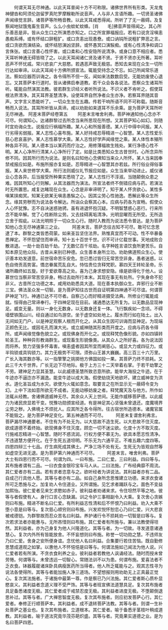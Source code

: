 <!-- { "loadSidebar": true } -->
　　何谓天耳无尽神通。以此天耳普闻十方不可称限。诸佛世界所有形类。天龙鬼神揵沓和阿须伦迦留罗真陀罗摩睺勒所说音声。人与非人言语所趣。一切贤圣诸佛声闻缘觉言辞。诸菩萨等所畅音教。以此天耳咸悉得闻。所听了了无一蔽碍。及复察闻地狱饿鬼畜生音声。么么小虫蚊虻蚊蜂。[肖　　毛]拂音声皆得闻之。其心所乐善恶是非。皆从众生口之所演悉亦知之。口之所宣罪福报应。若有口说贪淫嗔恚愚痴系缚。或有怀结口辞粗犷。或口贪恚出现愚憃。或口讷钝所说粗犷弊恶之言。或口贪欲而演结染。或怀结怒演凶坚辞。或怀愚冥口演騃痴。或有心性清净和调口言侏张。或口言善心性怀害。或口柔和心性安隐所说清净。或身口意不相应者。悉天耳听神通无碍皆晓了之。以此天耳闻诸仁贤及诸不贤。于贤不贤亦无所著。耳听恶声不怀忧戚。常兴悲哀广大慈愍。若遇恶声致无极慈。悉知去来现在众生一切所行达如审谛。以此天耳闻十方佛所颁宣法。辄能受持念之不忘。如己所闻常乐道法。察如应器而训诲之。各令得所不但一反。闻如来法数数启受。无能妨废使心退忘。又其菩萨本行道时。皆从诸佛启奉道教。若干众会各各说法。悉察众生诸耳所听。辄能自然演其法教。彼若群生识经义者听所说法。不识义者不肯听之。假使耳根法界清净。其天耳界圣慧清净。设使耳界自然净者众生亦净。若察耳界随其音声。文字言义悉能听了。一切众生生在五趣。传若干响所语不同不可称载。随斯音畅而入说法。其耳所听皆从真谛。咸以劝助如来道耳不乐余乘。是为菩萨天耳所听无尽神通。
阿差末菩萨经卷第五
　　阿差末言唯舍利弗。菩萨神通知他心念亦不可尽。何谓知心。达诸群黎过去所念当来所思现在所想。又其菩萨知心如幻。则随时宜劝诲众生。说报应行祸福所趣。某人心和所报善德。某人行中得中间报。某人行劣得劣弱报。某人志性心喜布施。某人好持戒忍辱精进一心智慧。某人志性爱乐慈心悲哀喜护。某人志性慕学大乘。某人志性好学声闻缘觉之乘。某人体性本殖所种各异不同。某人德本当以某药而疗治之。用修薄福故生贱处。某行净德心性不明。某人心净所行清某人心净所行了定。如是比类悉知众生古昔世时。心所念异所修不同。因其所行而为说法。是则名曰知他心念佛知当来众人所怀。某人当来因奉禁戒报应如是。布施所报亦复如是。忍辱精进一心智慧其亦若兹。所行俗业得俗事报。某人来世修学大乘。所行法则威仪礼节报应如是。众生当来举动进止。威仪诸业心念各异。后当报受所种果实悉晓了之。某人志性行不淳淑。当随颠倒众患之难。因其所知心行则解。从其法器而为演法。所宣法者终不倒错应病与药。若演法时无所置思。咸复达睹现在众生。心念是非审谛明了。知于某人怀贪欲心。某性多嗔某挟痴冥。知某无欲某无嗔恚愚騃之心。因其尘劳心性驰逸。悉解此等众生所念。缘其劳秽而为说法各令解达。所诣众会察其心本。应病与药各为宣畅。假使众人心怀犹豫。志不自决迷惑驰骋。虽有进退怀抱沉疑。不明智慧惑心恶行。行来所念不能卒解。觉了心性断除尘劳。又去挂碍离垢清净。光明显曜而无所受。无所造立舍于瑕疵。以法光明照于一切众生心行。随时入教而为说法悉令普达。是为菩萨知他心念无尽神通第三之业。
　　阿差末言。菩萨念往古知不可尽。敢可忆念思逮了本。群黎之类皆悉荷蒙。如来圣旨坚住法界。熟惟真宜而不可动。性不卒暴备悉禅定。不怀怨望住而审谛。知十五十百世千世。识不可计亿载世事。天地成败合散进退。一劫十劫百劫千劫。了无数亿百千垓劫。名字种姓言语饮食所更苦乐。自知本原见他众际。古昔从来别已种德。众生善本身所立功。劝助佛道照众生心。使识善本劝发道意。前世宿命苦乐安危。忽已悉过皆归无常苦空非身。愚者迷惑。以色自倚贡高势富。憍恣眷属荒乱自大。恃怙贵位贪释梵职。慕四天王转轮圣帝。乐诸所趣终如五旋。好于爱欲尊高之处。喜为己身求想安隐。缘是欲得化于他人。设慕世位当察非常苦空非身。畅过去劫所行本末。其现在事无有处所。宁失身命不犯非义。古昔所立功德之本。咸用劝助悉具大道。现在善本执御众生。弃邪行业不断三宝。佛法圣众发一切智。是为菩萨知往古世而自证明第四神通不可尽谊。何谓菩萨神足飞行。神通已达不可尽者。自察己心而好精进摄受法典。所修业行辄能成就。恒得由己常谛奉行。于四神足现在目前。诸通悉达无所复为。以无数品显现神足。威变无量。则以一身化无数身。以无数身还复一体。飞行飘疾如一念顷。不碍墙壁铁围山川。经自通过如鸟游空。坐于虚空如处地上。履水而行如在陆土。出入无间如无门户。以是神足观察人根而开化之。从其众生因可训诲而显神足。为现端正颜色无比。或因毛孔而演大光。或立威神随其形类而开度之。应病与药各令得所。或声闻缘觉像色貌立之。或现佛身而开化之。或现释梵色像形貌。亦如四镇转轮圣王。种种异形教诲群生。或现畜生形貌像类。从其众人之所好喜。各为说法因而将养。势力坚强多怀毒害。嗔恚盛者因其所宜而阐慈心。或显大力或四征力。或半钩锁或具钩锁力。其力无极势不可限。须弥山王甚大巍巍。高三百三十六万里。广长入海其数亦等。以一指擎擎之挑掷他方佛国如投一果。其菩萨力终不损耗。又此三千大千世界。广长无边下尽地际。极于上方三十二天举着右掌。于若干劫擎之不劳。建神足力显其圣慧。以此威德圣慧所致恣意所欲。能举大海投之牛迹。在于牛迹亦不逼迮亦不漏逸。能变牛迹以成大海。假使劫烧天地欲坏。建立威神变为洪水。道化圣旨成为水灾。欲使为火辄如意念。取要言之在所显示无一蔽碍令变为幻。上中下法如意所欲无不成者。无能动移妨废之者。释梵魔天及与他方。所作如法辄从经教。舍诸佛道威神无尽。其余众人天上世间。无能作威移菩萨德。以此威力为诸民庶显若干变。悦豫功勋颁宣经道。有是神足其心坚强未曾退还。度魔境界尘劳之秽。入佛境土不烦扰人。应其所乏各令得所。往古宿世所造德本。诸魔官属不能毁之。是为菩萨神足变化。第五神通而不可尽。
　　阿差末复谓舍利弗言。菩萨漏尽神通要者。不住有为不处无为。以大慈故不造生死。以大悲故不住灭度。欲成道德不着终始。欲现佛身不住灭度。顾恋一切不迷尘欲。化度十方不取灭度。行施戒忍精进一心智慧。随时不惑流润。行权方便不慕无为。欲具本愿志性清净。不违道慧方便开化。在于生死五道坦明。不乐无为六通平正。不难五趣六度四等。四恩四辩三十七品。疗生病死成其佛土。严净三场不处有无。生死无为皆观自然等如虚空无进无退。是为菩萨第六神通而不可尽。
　　阿差末言。唯舍利弗。菩萨大士有四恩行而不可尽。何谓为四。一曰布施。二曰仁爱。三曰利益。四曰等与。其布施者谓有二品。一曰衣食金银珍宝车马人从。二曰法施。广布经典靡不周流。其仁爱者亦有二品。若有求者恣意与之。欲听经者为讲说法。其利益者亦有二品。自成己行具他人愿。其等与者亦有二品。如自己身所念思惟建立功德。来求衣食诸所可乏悉施与之。加复劝人令住道业。又所谓施。见乞求者踊跃与之。面色不变益加熙怡。彼仁爱者见来乞求愍如赤子。彼利益者劝诸来求。令住坦然平等之地。彼等与者假使有人。身行口言心念缺漏。训之令护三事相副令入大乘。复次舍心贪嫉则曰布施。精进不断名曰仁爱。有所利益志性清和后不怀恨乃曰利益。劝入大乘不堕小意是曰等与。复次慈心顺穷则曰布施。兴发欢悦怀恕恋心乃曰仁爱。兴大悲哀被戒德铠。为群黎故而忍众苦名曰利益。养护诸行令不损耗劝一切智是曰等与。复次若求法者亦能惠与。无所吝惜则曰布施。其仁爱者有所施与。兼以法教使得坦然。其利益者。亦为己身复为他人兴隆道化。其等与者。为一切故。寻发道意诸通慧心。复次内外所有皆能放舍。不怀妄想则曰布施。称誉一切功勋之慧。不违师友乃曰仁爱。舍身之安所便身谊。念忧他人名曰利益。合集要行若住苦恼。既自勤修思慧成道观之如掌。以惠他人不怀悒悒是曰等与。何谓法施如己闻法为他人说。兴仁爱者若有所演。不贪衣食利养之业。彼利益者若教他人讽诵经法。随时而授未曾劳惓。何谓等与。未曾违远一切智心。常随法训不以为患。何谓布施。爱喜法者不乏衣食。钵器履屣诸床卧具病瘦医药所当得者。他人所乏辄能与之。观其志性寻为说法各使得所。其等与者能加施人净三道场。不望想报则用劝助无上正真最正觉心。复次其法施者。于诸施中最第一尊。作是察已乃兴法施。其仁爱者斯心质朴显愍哀义。其利益者念道义理不受严饰。其等与者班宣佛法道慧具足。复次其布施者具足备悉诸度无极。其仁爱者成于戒禁忍度无极。其利益者进度无极。不堕颠倒退思补过。其等与者。广大禅思智度无极。复次其布施者。则应初发菩萨心行。其仁爱者。奉修正行顺菩萨本。其利益者。成不退转菩萨法教。其等与者。则谓一生补处菩萨之基业也。复次其布施者。立道根本。其仁爱者。喻于备悉牙茎枝叶稍成道教。其利益者。喻于道法究竟华茂芬葩炽盛。其等与者。究竟果实道德之业。是为名曰菩萨四恩。
